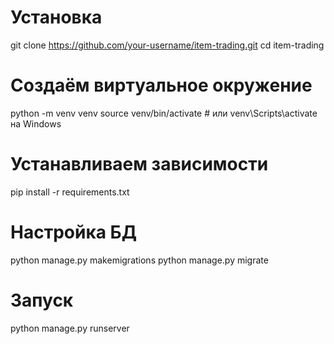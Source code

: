 # Установка
git clone https://github.com/your-username/item-trading.git
cd item-trading

# Создаём виртуальное окружение
python -m venv venv
source venv/bin/activate  # или venv\Scripts\activate на Windows

# Устанавливаем зависимости
pip install -r requirements.txt

# Настройка БД
python manage.py makemigrations
python manage.py migrate

# Запуск
python manage.py runserver